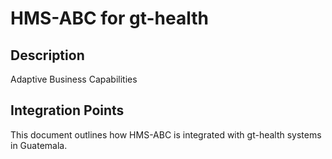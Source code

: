 # HMS-ABC for gt-health

## Description

Adaptive Business Capabilities

## Integration Points

This document outlines how HMS-ABC is integrated with gt-health systems in Guatemala.
